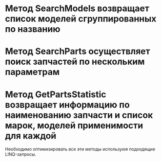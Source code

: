# Метод SearchModels возвращает список моделей сгруппированных по названию
# Метод SearchParts осуществляет поиск запчастей по нескольким параметрам
# Метод GetPartsStatistic возвращает информацию по наименованию запчасти и список марок, моделей применимости для каждой

Необходимо оптимизировать все эти методы используюя подходящие LINQ-запросы.
